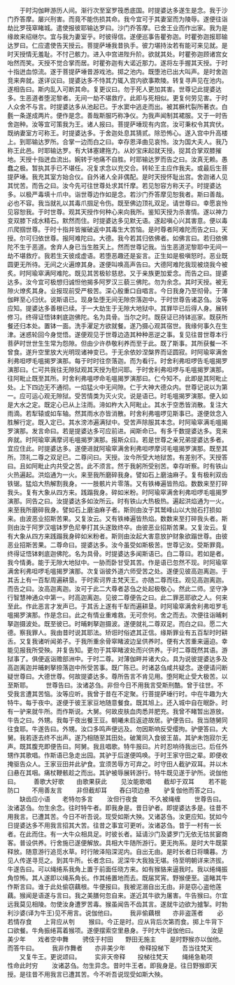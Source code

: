 <!-- { "loadSidebar": true } -->
　　于时沟伽畔游历人间。渐行次至室罗筏悉底国。时提婆达多遂生是念。我于沙门乔答摩。屡兴刑害。而竟不能伤损其命。我今宜可于其妻室而为陵辱。遂便往诣劫比罗筏窣睹城。遣使报彼耶输达罗曰。沙门乔答摩。已舍王业而作出家。我为是缘故来绍继尔。宜与我为妻室乎。时彼得信。遂便巡事告瞿弥迦。时瞿弥迦报耶输达罗曰。仁应遣使告天授云。菩提萨埵我昔执手。彼力堪持汝若有能可来见就。是时天授情无羞耻。不忖己骸力。进入中宫进陛升阶。欲就其处。时瞿弥迦顾诸宫女咍然而笑。天授不觉合掌而居。时瞿弥迦有大诺近那力。遂将左手握其天授。于时十指迸血惊流。遂于菩提萨埵昔游戏池。掷之池内。既堕池已出大叫声。是时舍迦竞来奔就。遂详议曰。提婆达多不恃其力辄入宫内欲事欺陵。转复寻声见在池内。遂相告曰。斯内乱入可断其命。复更议曰。勿于死人更加其害。世尊记此提婆达多。生恶道者堕泥黎者。无间一劫不堪救疗。此即与死相似。更复何劳见害。于时人众舍不与言。时提婆达多从池起已。于水窦中逃走而出。被其橛杙裂所著衣。白氎一条遂成两片。便作是念。善哉斯服巧称净仪。为我声闻制其裙服。又于一时告舍迦种。汝等宜可策我为王。诸人报曰。菩提萨埵现有内宫。汝可秉权令其宾伏。既纳妻室方可称王。时提婆达多。于舍迦处息其猜贰。除恐怖心。遂入宫中升高楼上。到耶输达罗所。合掌一边而白之曰。幸存恩泽曲见哀怜。汝为国大夫人。我乃称王此邑。时耶输达罗。有大钵塞建拖力。从妙宝床起就天授。捉其合掌双膝摧地。天授十指迸血流出。婉转于地痛不自胜。时耶输达罗而告之曰。汝真无赖。愚蠢之极。暂执其手已不堪任。况复求念以充交合。转轮王主应作我夫。或最后生菩提萨埵。我充其室方始合仪。自外诸人全非偶配。是时天授怀耻出宫。舍迦诸人见其忧苦。而告之曰。汝今先可往世尊处求其忏摩。若见恕容方称天子。时提婆达多。以极严毒填十爪中。诣世尊边作如是念。若沙门乔答摩见恕我者。斯曰善哉。必也不容。我当就礼以其毒爪掴足令伤。既至佛边顶礼双足。请世尊曰。幸愿哀怜见容恕我。于时世尊。观其天授作何种心来向我所。鉴知天授为杀害情。遂以神力变双膝下成水精石。默然而住。时提婆达多见默无语。遂起嗔心兴其害意。便以毒爪爬掴世尊。于时十指并皆摧破返中其毒生大苦恼。是时尊者阿难陀而告之曰。天授。尔可归依世尊。报阿难陀曰。大德。我今若其归依佛者。如佛言曰。若归依佛陀不生于恶道。舍弃人身已当生胜天上。然而世尊记我。当生恶道泥黎耶中无间一劫不堪救疗。我若生天彼成虚语。若堕恶趣还是妄言。正生如是极嗔怒时。恶业既圆更无所待。无间之火遍燎其身。遂便叫唤高声告曰。大德阿难陀我现被烧我今被炙。时阿瑜窣满阿难陀。既见其苦极轸慈悲。又于亲族更加爱念。而告之曰。提婆达多。汝今宜可极想归诚怛他揭多阿罗汉三藐三佛陀。勿为余念。其时天授。被无隙火燎炙其身。业报现前受严极苦。深心殷重口自唱言。今日我身乃至彻骨。于薄伽畔至心归伏。说斯语已。现身坠堕无间无隙奈落迦中。于时世尊告诸苾刍。汝等应知。提婆达多善根已续。于一大劫生于无隙大地狱中。其罪毕已后得人身。展转修习。终得证悟钵剌底迦佛陀。名为具骨。当尔之时。既获证已持钵巡家。既获所餐还归本处。置钵一面。洗手濯足方欲就餐。遂乃摄心观其宿世。我缘何事久在生津。迷惑轮回今身觉悟。遂便观见于世尊边造其种种恶逆之事。复见往昔世尊本行菩萨时世世生生常为怨隙。但由少许恭敬利养而至于此。既了斯事。其所获餐一不曾食。遂升空里放大光明现诸神变已。于无余依妙涅槃界而证圆寂。时阿瑜窣满舍利弗呾啰毛嗢揭罗演那。每于时时往奈落迦。而为看行。时舍利弗呾啰告毛嗢揭罗演那曰。仁可共我往无隙狱观其天授为慰问耶。于时舍利弗呾啰与毛嗢揭罗演那。往阿毗止既至其所。时舍利弗嗢啰命毛嗢揭罗演那曰。仁今知不。此即是其阿毗止处。上下四边无不通彻。一焰猛火中无间隙。仁于大神大德众内。世尊记说以为第一。应可运心观无隙狱。受苦情类为灭火灾。说是语已。时毛嗢揭罗演那。便入如是大水之定。既定心已从上注雨。渧如杵大入阿毗止。其水于空悉皆消散。复注大雨滴。若犁辕或如车轴。然其雨水亦皆消散。时舍利弗嗢啰见斯事已。遂便敛念入胜解行定。既入定已。其水滂沛遍满狱中。受苦声除服其本念。时阿瑜窣满毛嗢揭罗演那。发言命曰。若是提婆达多可应前进。闻斯命已。有多千数提婆达多。竞来奔就。时阿瑜窣满摩诃毛嗢揭罗演那。报斯众曰。若是世尊之亲兄弟提婆达多者。宜应住此。时提婆达多。遂便进就阿瑜窣满舍利弗呾啰摩诃毛嗢揭罗演那。既至其所。顶礼二尊之双足已。二尊问曰。天授。汝今所受大地狱苦。有差别不。天授答曰。且如阿毗止内共受之苦。此不须言。然于我躬所受别苦。幸存听察。时有铁山火热遍起。洪焰通为一火。来至我所磨碎我身。譬如石上磨油麻子。复有极利双齿铁锯。猛焰大热解割我身。一一肢骸片片零落。又有铁棒遍皆热焰。数数来至打碎我头。复有大象从四方来。践蹋我身。碎如米粉。时阿瑜窣满舍利弗呾啰毛嗢揭罗演那。同告之曰。汝提婆达多如汝所云。时有铁山大热极热。遍起洪焰通为一火。来至我所磨碎我身。譬如石上磨油麻子者。斯则由汝于其鹫峰山以大抛石打损如来。由波恶业招斯苦果。又复汝云。又有铁棒遍皆热焰。数数来至打碎我头者。斯则由汝于阿罗汉嗢钵罗色尼拳打其头遂致终卒。由彼恶业招斯苦果。又复汝云。复有大象从四方来践蹋我身碎如米粉者。斯则由汝起大害意放护财象欲蹋世尊。由彼恶业招斯苦果。二尊命曰。提婆达多。汝今虽受如斯极苦。世尊记汝。受斯罪竟。终得证悟钵剌底迦佛陀。名为具骨。时提婆达多闻斯语已。白二尊曰。若如是者。我今情勇。能于无隙大地狱中。一胁而卧甘受其苦。作是语已忽然不现。时阿瑜窣满舍利弗呾啰毛嗢揭罗演那。次复诣彼外道六师受苦之处。遂便见彼高迦离迦。于其舌上有一百犁周遍耕垦。于时索诃界主梵天王。亦随二尊而往。观见高迦离迦。而告之曰。汝高迦离迦。汝可于此二大尊者苾刍之处起极敬心。然此二师。坚守净行智慧神通众中第一。时高迦离迦。见彼二尊便告之曰。此二罪恶耶欲之人。何来至此。作此恶言才发声已。于其舌上遂有千犁而遍耕垦。时阿瑜窣满舍利弗呾罗毛嗢揭罗演那。作是念曰。此之有情业重难救。无可奈何。舍之而去。次便往诣晡剌拏迦摄波处。既至彼已。时晡剌拏迦摄波。遂便就礼二尊双足。而白之曰。愿二大德。察我罪人。我由昔时说其耶法。矫诳时俗遮其正信。缘斯罪业有五百犁时时耕舌。又复我诸听闻弟子。于我所重余骨窣睹波边呈供养时。便有大苦重来逼迫。幸能见报我所受殃。并复告知。更勿于其窣睹波处而兴供养。于时二尊既然其语。游狱事了。俱便返诣赡部洲中。于时二尊。对薄伽畔并诸大众。具为说彼提婆达多及高迦离迦并晡剌拏捺落迦中所受苦事。既广陈已。时诸苾刍咸共疑念。遂便请问断疑世尊曰。大德世尊。何故提婆达多。尊所告言不肯见用。堕阿毗止受大极苦。以至斯耶。
　　世尊告曰。汝诸苾刍。非但今日不用我言受斯刑酷。曾于往世。不受我言遭其苦恼。汝等应听。我曾于昔在不定聚。行菩提萨埵行时。中在牛趣为大特牛。每于夜中。遂便于彼王家豆地随意餐食。既其旭上。还入城中自在眠卧。时有一驴来就牛所。而作斯说。大舅。何故皮肤血肉悉并肥充。我曾不睹暂出游放。牛告之曰。外甥。我每于夜出餐王豆。朝曦未启返迹故居。驴便告曰。我当随舅同往食耶。牛遂告曰。外甥。汝口多鸣声便远及。勿因斯响反受缨拘。驴便答曰。大舅。我若逐去终不出声。遂乃相随至其田处。破篱同入食彼王苗。其驴未饱寂尔无声。既其腹充即便告曰。阿舅。我且唱歌。特牛报曰。片时忍响待我出已。后任外甥作其歌唱。作斯语已急走出园。其驴于后遂便鸣唤。于时王家守田之辈。即便收掩驱告众人。王家豆田并此驴食。宜须苦辱方可弃之。时守田人截驴双耳。并以木臼悬在其咽。痛杖鞭骸趁之而出。其驴被辱展转游行。特牛既见遂于驴所。说伽他曰。
　　善歌大好歌　　由歌果获此
　　见汝能歌唱　　截却于双耳
　　若不能防口　　不用善友言
　　非但截却耳　　舂臼项边悬
　　驴复伽他而答之曰。
　　缺齿应小语　　老特勿多言
　　汝但行夜食　　不久被绳缠
　　世尊告曰。汝诸苾刍。勿生余念。往时特牛者。即我身是。昔日驴者。即提婆达多是。往昔不用我言。已遭其苦。今日不听吾说。现受如斯大殃。又诸苾刍。汝更应知。犹如今日提婆达多不用我言招其大苦。往昔之事宜可更听。汝诸苾刍。昔于一村有一长者。在此而住。有一大牛众相具足。时彼长者。延请沙门及婆罗门无依无怙贫窭商客。普设供养。行舍施已遂便解放。具相大牛随所游行。更无拘系。是时大牛既蒙释放。随意游行追觅水草。时行陂泽陷深泥内。自出无由。是时长者日将曛暮。方见人传遂寻觅之。到其牛所。长者念曰。泥深牛大我独无堪。待至明朝详来济拔。牛遂告曰。可以绳绻系我角上置于前面任晓方来。如有猴貉来逼我时。我以绻绳振角惊怖。其人遂即以绳系角长。作其绻置地而去。既届冥宵。野猴便至。遥睹其牛作斯言曰。谁于此处偷窃藕根。牛便报曰。我被泥溺自出无由。非是窃心盗他莲藕。猴闻是语遂与言曰。我之美膳何忽自来。遂近其牛欲为屠害。牛告猴曰。尔宜远我莫见相陵。勿使汝身遭罗苦毒。猴虽闻告不齿其言。遂就牛边欲为摣掣。时勃利沙婆(译为牛王)见不用言。说伽他曰。
　　我非偷藕根　　亦非盗莲者
　　必若情存食　　上背应从刳
　　猴曰。今正是时。应从背后次第而食。掷上牛背下口欲餐。牛角振绻罥着猴项。遂便摆索空里悬身。于时大牛说伽他曰。
　　汝是美少年　　戏者空中舞
　　骋伎于村田　　野田无施主
　　是时野猴亦以伽他。而答牛曰。
　　我非作舞者　　亦非美少年
　　帝释投梯下　　吾当往梵天
　　又复牛王。更说颂曰。
　　实非天帝释　　投梯往梵天
　　绳绻急勒项　　性命此时穷
　　汝诸苾刍。勿生异念。昔时牛王者。即我身是。往日野猴即天授。是往昔不用我言已遭其苦。今不听吾说现受如斯大殃。
